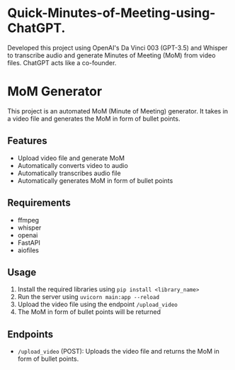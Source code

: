 # Quick-Minutes-of-Meeting-using-ChatGPT. 
Developed this project using OpenAI's Da Vinci 003 (GPT-3.5) and Whisper to transcribe audio and generate Minutes of Meeting (MoM) from video files. ChatGPT acts like a co-founder.

# MoM Generator

This project is an automated MoM (Minute of Meeting) generator. It takes in a video file and generates the MoM in form of bullet points.

## Features

- Upload video file and generate MoM
- Automatically converts video to audio
- Automatically transcribes audio file
- Automatically generates MoM in form of bullet points

## Requirements

- ffmpeg
- whisper
- openai
- FastAPI
- aiofiles

## Usage

1. Install the required libraries using `pip install <library_name>`
2. Run the server using `uvicorn main:app --reload`
3. Upload the video file using the endpoint `/upload_video`
4. The MoM in form of bullet points will be returned

## Endpoints

- `/upload_video` (POST): Uploads the video file and returns the MoM in form of bullet points.
